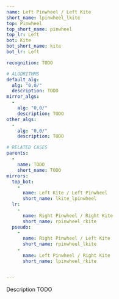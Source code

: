 ```yaml
---
name: Left Pinwheel / Left Kite
short_name: lpinwheel_lkite
top: Pinwheel
top_short_name: pinwheel
top_lr: Left
bot: Kite
bot_short_name: kite
bot_lr: Left

recognition: TODO

# ALGORITHMS
default_alg:
  alg: "0,0/"
  description: TODO
mirror_algs:
  -
    alg: "0,0/"
    description: TODO
other_algs:
  -
    alg: "0,0/"
    description: TODO

# RELATED CASES
parents:
  -
    name: TODO
    short_name: TODO
mirrors:
  top_bot:
    -
      name: Left Kite / Left Pinwheel
      short_name: lkite_lpinwheel
  lr:
    -
      name: Right Pinwheel / Right Kite
      short_name: rpinwheel_rkite
  pseudo:
    -
      name: Right Pinwheel / Left Kite
      short_name: rpinwheel_lkite
    -
      name: Left Pinwheel / Right Kite
      short_name: lpinwheel_rkite


---
```


Description TODO

